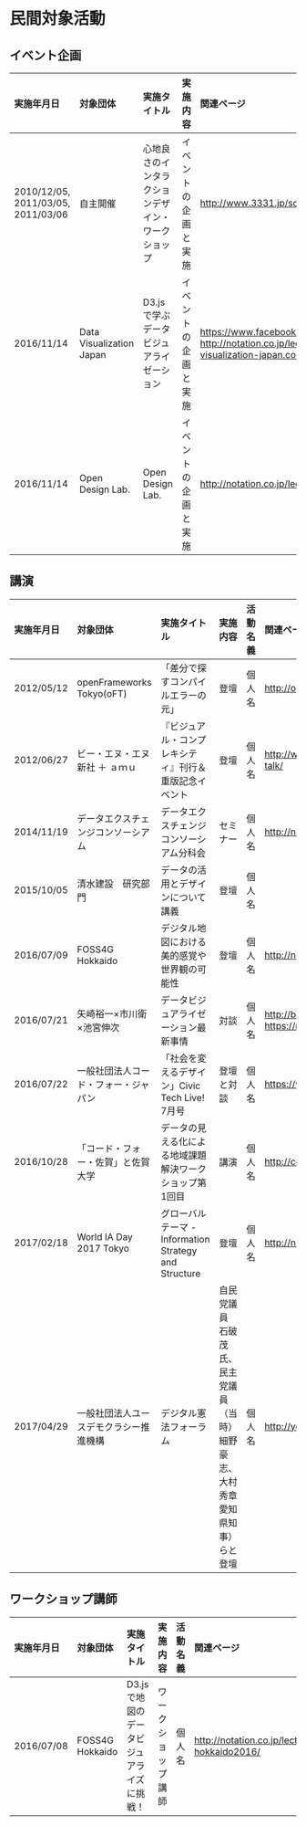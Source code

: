 # 民間対象活動


## イベント企画

| 実施年月日  | 対象団体  | 実施タイトル | 実施内容 | 関連ページ |
|:------------- |:----------------| :-------------| :-------------| :-------------|
| 2010/12/05, 2011/03/05, 2011/03/06 | 自主開催 |         心地良さのインタラクションデザイン・ワークショップ |         イベントの企画と実施 |http://www.3331.jp/schedule/000844.html |
| 2016/11/14      | Data Visualization Japan |         D3.jsで学ぶデータビジュアライゼーション |         イベントの企画と実施 |https://www.facebook.com/events/907043616033052/ http://notation.co.jp/lectures/d3-js_2016/ https://data-visualization-japan.connpass.com/event/43414/ |
| 2016/11/14      | Open Design Lab. |         Open Design Lab. |         イベントの企画と実施 |http://notation.co.jp/lectures/odl-meetup-0/ |


## 講演

| 実施年月日  | 対象団体  | 実施タイトル | 実施内容 | 活動名義 | 関連ページ |
|:------------- |:----------------| :-------------| :-------------| :-------------| :-------------|
| 2012/05/12      | openFrameworks Tokyo(oFT) |         「差分で探すコンパイルエラーの元」 | 登壇 |         個人名 |http://openframeworks.jp/pages/oft02/ |
| 2012/06/27      | ビー・エヌ・エヌ新社 ＋ ａｍｕ |         『ビジュアル・コンプレキシティ』刊行＆重版記念イベント | 登壇 |         個人名 |http://www.cbc-net.com/event/2012/06/visual-complexity-talk/ |
| 2014/11/19      | データエクスチェンジコンソーシアム |         データエクスチェンジコンソーシアム分科会 | セミナー |         個人名 |http://notation.co.jp/lectures/dex2015/ |
| 2015/10/05      | 清水建設　研究部門 |         データの活用とデザインについて講義 | 登壇 |         個人名 | |
| 2016/07/09      | FOSS4G Hokkaido |         デジタル地図における美的感覚や世界観の可能性 | 登壇 |         個人名 |http://notation.co.jp/lectures/foss4g-hokkaido2016/ |
| 2016/07/21      | 矢崎裕一×市川衛×池宮伸次 |         データビジュアライゼーション最新事情 | 対談 |         個人名 |http://bookandbeer.com/event/20160721_bt/ https://news.yahoo.co.jp/newshack/info/event_20160721.html |
| 2016/07/22      | 一般社団法人コード・フォー・ジャパン |         「社会を変えるデザイン」Civic Tech Live! 7月号 | 登壇と対談 |         個人名 |https://www.facebook.com/events/101307533639765/ |
| 2016/10/28      | 「コード・フォー・佐賀」と佐賀大学 |         データの見える化による地域課題解決ワークショップ第1回目 | 講演 |         個人名 |http://code4saga.org/archives/373 |
| 2017/02/18      | World IA Day 2017 Tokyo |         グローバルテーマ - Information Strategy and Structure | 登壇 |         個人名 |http://notation.co.jp/lectures/wiadt2017/ |
| 2017/04/29      | 一般社団法人ユースデモクラシー推進機構 |         デジタル憲法フォーラム | 自民党議員 石破茂氏、民主党議員（当時）細野豪志、大村秀章 愛知県知事）らと登壇 |         個人名 |http://youth-democracy.org/event/digi-ken_report_20170429 |


## ワークショップ講師

| 実施年月日  | 対象団体  | 実施タイトル | 実施内容 | 活動名義 | 関連ページ |
|:------------- |:----------------| :-------------| :-------------| :-------------| :-------------|
| 2016/07/08      | FOSS4G Hokkaido |         D3.jsで地図のデータビジュアライズに挑戦！ | ワークショップ講師 |         個人名 |http://notation.co.jp/lectures/foss4g-hokkaido2016/ |
																						


